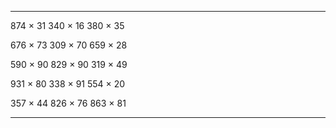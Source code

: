 
---------- ---------- ----------
 874 × 31   340 × 16   380 × 35 

 676 × 73   309 × 70   659 × 28 

 590 × 90   829 × 90   319 × 49 

 931 × 80   338 × 91   554 × 20 

 357 × 44   826 × 76   863 × 81 
---------- ---------- ----------

